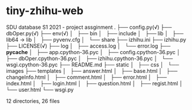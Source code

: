 # tiny-zhihu-web
SDU database S1 2021 - project assginment
.
├── config.py(√)
├── dbOper.py(√)
├── env(√)
│   ├── bin
│   ├── include
│   ├── lib
│   ├── lib64 -> lib
│   ├── pyvenv.cfg
│   └── share
├── izhihu.ini
├── izhihu.py
├── LICENSE(√)
├── log
│   ├── access.log
│   └── error.log
├── __pycache__
│   ├── app.cpython-36.pyc
│   ├── config.cpython-36.pyc
│   ├── dbOper.cpython-36.pyc
│   ├── izhihu.cpython-36.pyc
│   └── wsgi.cpython-36.pyc
├── README.md
├── static
│   ├── css
│   └── images
├── templates
│   ├── answer.html
│   ├── base.html
│   ├── changeInfo.html
│   ├── comment.html
│   ├── error.html
│   ├── index.html
│   ├── login.html
│   ├── question.html
│   ├── regist.html
│   └── user.html
└── wsgi.py

12 directories, 26 files
